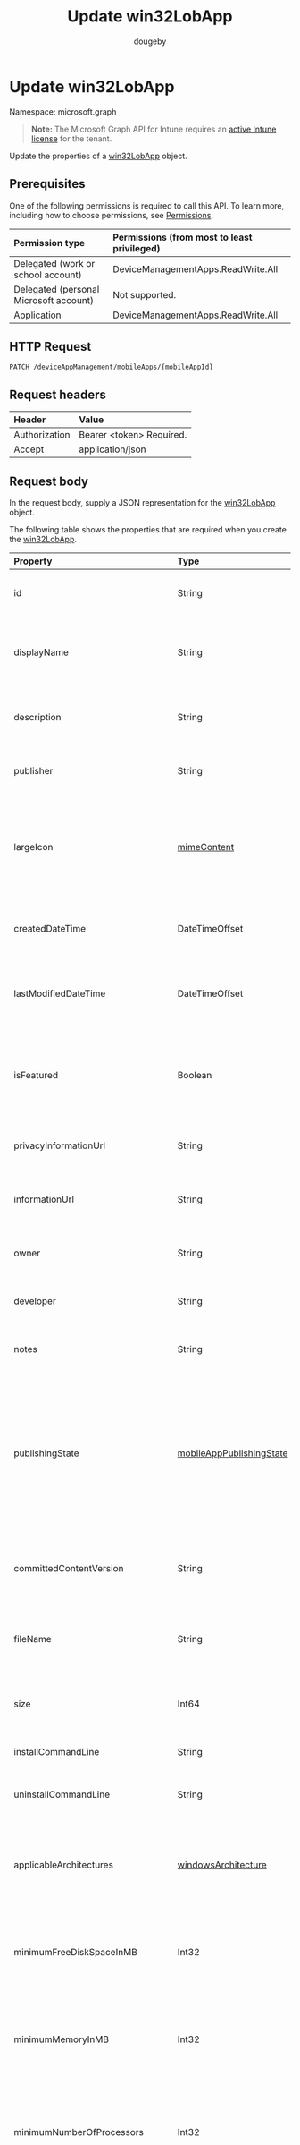 ﻿---
title: "Update win32LobApp"
description: "Update the properties of a win32LobApp object."
author: "dougeby"
localization_priority: Normal
ms.prod: "intune"
doc_type: apiPageType
---

# Update win32LobApp

Namespace: microsoft.graph

> **Note:** The Microsoft Graph API for Intune requires an [active Intune license](https://go.microsoft.com/fwlink/?linkid=839381) for the tenant.

Update the properties of a [win32LobApp](../resources/intune-apps-win32lobapp.md) object.

## Prerequisites

One of the following permissions is required to call this API. To learn more, including how to choose permissions, see [Permissions](/graph/permissions-reference).

| Permission type                        | Permissions (from most to least privileged) |
| :------------------------------------- | :------------------------------------------ |
| Delegated (work or school account)     | DeviceManagementApps.ReadWrite.All          |
| Delegated (personal Microsoft account) | Not supported.                              |
| Application                            | DeviceManagementApps.ReadWrite.All          |

## HTTP Request

<!-- {
  "blockType": "ignored"
}
-->

```http
PATCH /deviceAppManagement/mobileApps/{mobileAppId}
```

## Request headers

| Header        | Value                          |
| :------------ | :----------------------------- |
| Authorization | Bearer &lt;token&gt; Required. |
| Accept        | application/json               |

## Request body

In the request body, supply a JSON representation for the [win32LobApp](../resources/intune-apps-win32lobapp.md) object.

The following table shows the properties that are required when you create the [win32LobApp](../resources/intune-apps-win32lobapp.md).

| Property                       | Type                                                                                     | Description                                                                                                                                                                                                                  |
| :----------------------------- | :--------------------------------------------------------------------------------------- | :--------------------------------------------------------------------------------------------------------------------------------------------------------------------------------------------------------------------------- |
| id                             | String                                                                                   | Key of the entity. Inherited from [mobileApp](../resources/intune-apps-mobileapp.md)                                                                                                                                         |
| displayName                    | String                                                                                   | The admin provided or imported title of the app. Inherited from [mobileApp](../resources/intune-apps-mobileapp.md)                                                                                                           |
| description                    | String                                                                                   | The description of the app. Inherited from [mobileApp](../resources/intune-apps-mobileapp.md)                                                                                                                                |
| publisher                      | String                                                                                   | The publisher of the app. Inherited from [mobileApp](../resources/intune-apps-mobileapp.md)                                                                                                                                  |
| largeIcon                      | [mimeContent](../resources/intune-shared-mimecontent.md)                                 | The large icon, to be displayed in the app details and used for upload of the icon. Inherited from [mobileApp](../resources/intune-apps-mobileapp.md)                                                                        |
| createdDateTime                | DateTimeOffset                                                                           | The date and time the app was created. Inherited from [mobileApp](../resources/intune-apps-mobileapp.md)                                                                                                                     |
| lastModifiedDateTime           | DateTimeOffset                                                                           | The date and time the app was last modified. Inherited from [mobileApp](../resources/intune-apps-mobileapp.md)                                                                                                               |
| isFeatured                     | Boolean                                                                                  | The value indicating whether the app is marked as featured by the admin. Inherited from [mobileApp](../resources/intune-apps-mobileapp.md)                                                                                   |
| privacyInformationUrl          | String                                                                                   | The privacy statement Url. Inherited from [mobileApp](../resources/intune-apps-mobileapp.md)                                                                                                                                 |
| informationUrl                 | String                                                                                   | The more information Url. Inherited from [mobileApp](../resources/intune-apps-mobileapp.md)                                                                                                                                  |
| owner                          | String                                                                                   | The owner of the app. Inherited from [mobileApp](../resources/intune-apps-mobileapp.md)                                                                                                                                      |
| developer                      | String                                                                                   | The developer of the app. Inherited from [mobileApp](../resources/intune-apps-mobileapp.md)                                                                                                                                  |
| notes                          | String                                                                                   | Notes for the app. Inherited from [mobileApp](../resources/intune-apps-mobileapp.md)                                                                                                                                         |
| publishingState                | [mobileAppPublishingState](../resources/intune-apps-mobileapppublishingstate.md)         | The publishing state for the app. The app cannot be assigned unless the app is published. Inherited from [mobileApp](../resources/intune-apps-mobileapp.md). Possible values are: `notPublished`, `processing`, `published`. |
| committedContentVersion        | String                                                                                   | The internal committed content version. Inherited from [mobileLobApp](../resources/intune-apps-mobilelobapp.md)                                                                                                              |
| fileName                       | String                                                                                   | The name of the main Lob application file. Inherited from [mobileLobApp](../resources/intune-apps-mobilelobapp.md)                                                                                                           |
| size                           | Int64                                                                                    | The total size, including all uploaded files. Inherited from [mobileLobApp](../resources/intune-apps-mobilelobapp.md)                                                                                                        |
| installCommandLine             | String                                                                                   | The command line to install this app                                                                                                                                                                                         |
| uninstallCommandLine           | String                                                                                   | The command line to uninstall this app                                                                                                                                                                                       |
| applicableArchitectures        | [windowsArchitecture](../resources/intune-apps-windowsarchitecture.md)                   | The Windows architecture(s) for which this app can run on. Possible values are: `none`, `x86`, `x64`, `arm`, `neutral`.                                                                                                      |
| minimumFreeDiskSpaceInMB       | Int32                                                                                    | The value for the minimum free disk space which is required to install this app.                                                                                                                                             |
| minimumMemoryInMB              | Int32                                                                                    | The value for the minimum physical memory which is required to install this app.                                                                                                                                             |
| minimumNumberOfProcessors      | Int32                                                                                    | The value for the minimum number of processors which is required to install this app.                                                                                                                                        |
| minimumCpuSpeedInMHz           | Int32                                                                                    | The value for the minimum CPU speed which is required to install this app.                                                                                                                                                   |
| rules                          | [win32LobAppRule](../resources/intune-apps-win32lobapprule.md) collection                | The detection and requirement rules for this app.                                                                                                                                                                            |
| installExperience              | [win32LobAppInstallExperience](../resources/intune-apps-win32lobappinstallexperience.md) | The install experience for this app.                                                                                                                                                                                         |
| returnCodes                    | [win32LobAppReturnCode](../resources/intune-apps-win32lobappreturncode.md) collection    | The return codes for post installation behavior.                                                                                                                                                                             |
| msiInformation                 | [win32LobAppMsiInformation](../resources/intune-apps-win32lobappmsiinformation.md)       | The MSI details if this Win32 app is an MSI app.                                                                                                                                                                             |
| setupFilePath                  | String                                                                                   | The relative path of the setup file in the encrypted Win32LobApp package.                                                                                                                                                    |
| minimumSupportedWindowsRelease | String                                                                                   | The value for the minimum supported windows release.                                                                                                                                                                         |

## Response

If successful, this method returns a `200 OK` response code and an updated [win32LobApp](../resources/intune-apps-win32lobapp.md) object in the response body.

## Example

### Request

Here is an example of the request.

```http
PATCH https://graph.microsoft.com/v1.0/deviceAppManagement/mobileApps/{mobileAppId}
Content-type: application/json
Content-length: 2134

{
  "@odata.type": "#microsoft.graph.win32LobApp",
  "displayName": "Display Name value",
  "description": "Description value",
  "publisher": "Publisher value",
  "largeIcon": {
    "@odata.type": "microsoft.graph.mimeContent",
    "type": "Type value",
    "value": "dmFsdWU="
  },
  "isFeatured": true,
  "privacyInformationUrl": "https://example.com/privacyInformationUrl/",
  "informationUrl": "https://example.com/informationUrl/",
  "owner": "Owner value",
  "developer": "Developer value",
  "notes": "Notes value",
  "publishingState": "processing",
  "committedContentVersion": "Committed Content Version value",
  "fileName": "File Name value",
  "size": 4,
  "installCommandLine": "Install Command Line value",
  "uninstallCommandLine": "Uninstall Command Line value",
  "applicableArchitectures": "x86",
  "minimumFreeDiskSpaceInMB": 8,
  "minimumMemoryInMB": 1,
  "minimumNumberOfProcessors": 9,
  "minimumCpuSpeedInMHz": 4,
  "rules": [
    {
      "@odata.type": "microsoft.graph.win32LobAppRegistryRule",
      "ruleType": "requirement",
      "check32BitOn64System": true,
      "keyPath": "Key Path value",
      "valueName": "Value Name value",
      "operationType": "exists",
      "operator": "equal",
      "comparisonValue": "Comparison Value value"
    }
  ],
  "installExperience": {
    "@odata.type": "microsoft.graph.win32LobAppInstallExperience",
    "runAsAccount": "user",
    "deviceRestartBehavior": "allow"
  },
  "returnCodes": [
    {
      "@odata.type": "microsoft.graph.win32LobAppReturnCode",
      "returnCode": 10,
      "type": "success"
    }
  ],
  "msiInformation": {
    "@odata.type": "microsoft.graph.win32LobAppMsiInformation",
    "productCode": "Product Code value",
    "productVersion": "Product Version value",
    "upgradeCode": "Upgrade Code value",
    "requiresReboot": true,
    "packageType": "perUser",
    "productName": "Product Name value",
    "publisher": "Publisher value"
  },
  "setupFilePath": "Setup File Path value",
  "minimumSupportedWindowsRelease": "Minimum Supported Windows Release value"
}
```

### Response

Here is an example of the response. Note: The response object shown here may be truncated for brevity. All of the properties will be returned from an actual call.

```http
HTTP/1.1 200 OK
Content-Type: application/json
Content-Length: 2306

{
  "@odata.type": "#microsoft.graph.win32LobApp",
  "id": "9607b530-b530-9607-30b5-079630b50796",
  "displayName": "Display Name value",
  "description": "Description value",
  "publisher": "Publisher value",
  "largeIcon": {
    "@odata.type": "microsoft.graph.mimeContent",
    "type": "Type value",
    "value": "dmFsdWU="
  },
  "createdDateTime": "2017-01-01T00:02:43.5775965-08:00",
  "lastModifiedDateTime": "2017-01-01T00:00:35.1329464-08:00",
  "isFeatured": true,
  "privacyInformationUrl": "https://example.com/privacyInformationUrl/",
  "informationUrl": "https://example.com/informationUrl/",
  "owner": "Owner value",
  "developer": "Developer value",
  "notes": "Notes value",
  "publishingState": "processing",
  "committedContentVersion": "Committed Content Version value",
  "fileName": "File Name value",
  "size": 4,
  "installCommandLine": "Install Command Line value",
  "uninstallCommandLine": "Uninstall Command Line value",
  "applicableArchitectures": "x86",
  "minimumFreeDiskSpaceInMB": 8,
  "minimumMemoryInMB": 1,
  "minimumNumberOfProcessors": 9,
  "minimumCpuSpeedInMHz": 4,
  "rules": [
    {
      "@odata.type": "microsoft.graph.win32LobAppRegistryRule",
      "ruleType": "requirement",
      "check32BitOn64System": true,
      "keyPath": "Key Path value",
      "valueName": "Value Name value",
      "operationType": "exists",
      "operator": "equal",
      "comparisonValue": "Comparison Value value"
    }
  ],
  "installExperience": {
    "@odata.type": "microsoft.graph.win32LobAppInstallExperience",
    "runAsAccount": "user",
    "deviceRestartBehavior": "allow"
  },
  "returnCodes": [
    {
      "@odata.type": "microsoft.graph.win32LobAppReturnCode",
      "returnCode": 10,
      "type": "success"
    }
  ],
  "msiInformation": {
    "@odata.type": "microsoft.graph.win32LobAppMsiInformation",
    "productCode": "Product Code value",
    "productVersion": "Product Version value",
    "upgradeCode": "Upgrade Code value",
    "requiresReboot": true,
    "packageType": "perUser",
    "productName": "Product Name value",
    "publisher": "Publisher value"
  },
  "setupFilePath": "Setup File Path value",
  "minimumSupportedWindowsRelease": "Minimum Supported Windows Release value"
}
```
